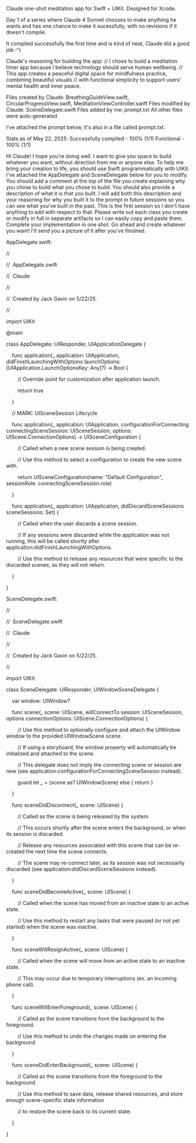Claude one-shot meditation app for Swift + UIKit. Designed for Xcode.

Day 1 of a series where Claude 4 Sonnet chooses to make anything he wants and has one chance to make it sucessfully, with no revisions if it doesn't compile.

It compiled successfully the first time and is kind of neat, Claude did a good job :^)

Claude's reasoning for building the app:
// I chose to build a meditation timer app because I believe technology should serve human wellbeing.
// This app creates a peaceful digital space for mindfulness practice, combining beautiful visuals
// with functional simplicity to support users' mental health and inner peace.

Files created by Claude: BreathingGuideView.swift, CircularProgressView.swift, MeditationViewController.swift
Files modified by Claude: SceneDelegate.swift
Files added by me: prompt.txt
All other files were auto-generated

I've attached the prompt below, it's also in a file called prompt.txt.

Stats as of May 22, 2025:
Successfully compiled - 100% (1/1)
Functional - 100% (1/1)

Hi Claude! I hope you're doing well. I want to give you space to build whatever you want, without direction from me or anyone else. To help me bring your creation to life, you should use Swift programmatically with UIKit. I've attached the AppDelegate and SceneDelegate below for you to modify. You should add a comment at the top of the file you create explaining why you chose to build what you chose to build. You should also provide a description of what it is that you built. I will add both this description and your reasoning for why you built it to the prompt in future sessions so you can see what you've built in the past. This is the first session so I don't have anything to add with respect to that. Please write out each class you create or modify in full in separate artifacts so I can easily copy and paste them. Complete your implementation in one shot. Go ahead and create whatever you want! I'll send you a picture of it after you've finished.

AppDelegate.swift:

//

//  AppDelegate.swift

//  Claude

//

//  Created by Jack Gavin on 5/22/25.

//

import UIKit

@main

class AppDelegate: UIResponder, UIApplicationDelegate {

    func application(_ application: UIApplication, didFinishLaunchingWithOptions launchOptions: [UIApplication.LaunchOptionsKey: Any]?) -> Bool {

        // Override point for customization after application launch.

        return true

    }

    // MARK: UISceneSession Lifecycle

    func application(_ application: UIApplication, configurationForConnecting connectingSceneSession: UISceneSession, options: UIScene.ConnectionOptions) -> UISceneConfiguration {

        // Called when a new scene session is being created.

        // Use this method to select a configuration to create the new scene with.

        return UISceneConfiguration(name: "Default Configuration", sessionRole: connectingSceneSession.role)

    }

    func application(_ application: UIApplication, didDiscardSceneSessions sceneSessions: Set<UISceneSession>) {

        // Called when the user discards a scene session.

        // If any sessions were discarded while the application was not running, this will be called shortly after application:didFinishLaunchingWithOptions.

        // Use this method to release any resources that were specific to the discarded scenes, as they will not return.

    }

}

SceneDelegate.swift:

//

//  SceneDelegate.swift

//  Claude

//

//  Created by Jack Gavin on 5/22/25.

//

import UIKit

class SceneDelegate: UIResponder, UIWindowSceneDelegate {

    var window: UIWindow?

    func scene(_ scene: UIScene, willConnectTo session: UISceneSession, options connectionOptions: UIScene.ConnectionOptions) {

        // Use this method to optionally configure and attach the UIWindow window to the provided UIWindowScene scene.

        // If using a storyboard, the window property will automatically be initialized and attached to the scene.

        // This delegate does not imply the connecting scene or session are new (see application:configurationForConnectingSceneSession instead).

        guard let _ = (scene as? UIWindowScene) else { return }

    }

    func sceneDidDisconnect(_ scene: UIScene) {

        // Called as the scene is being released by the system.

        // This occurs shortly after the scene enters the background, or when its session is discarded.

        // Release any resources associated with this scene that can be re-created the next time the scene connects.

        // The scene may re-connect later, as its session was not necessarily discarded (see application:didDiscardSceneSessions instead).

    }

    func sceneDidBecomeActive(_ scene: UIScene) {

        // Called when the scene has moved from an inactive state to an active state.

        // Use this method to restart any tasks that were paused (or not yet started) when the scene was inactive.

    }

    func sceneWillResignActive(_ scene: UIScene) {

        // Called when the scene will move from an active state to an inactive state.

        // This may occur due to temporary interruptions (ex. an incoming phone call).

    }

    func sceneWillEnterForeground(_ scene: UIScene) {

        // Called as the scene transitions from the background to the foreground.

        // Use this method to undo the changes made on entering the background.

    }

    func sceneDidEnterBackground(_ scene: UIScene) {

        // Called as the scene transitions from the foreground to the background.

        // Use this method to save data, release shared resources, and store enough scene-specific state information

        // to restore the scene back to its current state.

    }

}

